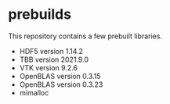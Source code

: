 # prebuilds

This repository contains a few prebuilt libraries.

- HDF5 version 1.14.2
- TBB version 2021.9.0
- VTK version 9.2.6
- OpenBLAS version 0.3.15
- OpenBLAS version 0.3.23
- mimalloc
